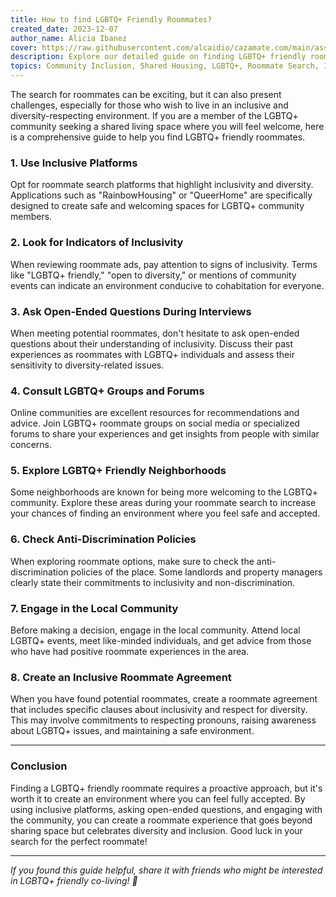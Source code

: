 ```yaml
---
title: How to find LGBTQ+ Friendly Roommates?
created_date: 2023-12-07
author_name: Alicia Ibanez
cover: https://raw.githubusercontent.com/alcaidio/cazamate.com/main/assets/img/finding-lgbtq-friendly-roommates.webp
description: Explore our detailed guide on finding LGBTQ+ friendly roommates, designed to help community members discover inclusive and diverse living spaces. From utilizing inclusive platforms to exploring LGBTQ+ friendly neighborhoods, our guide offers practical tips for a positive roommate experience. Join us in creating a welcoming environment that celebrates diversity and inclusion in shared living spaces.
topics: Community Inclusion, Shared Housing, LGBTQ+, Roommate Search, Inclusive Living
---
```


The search for roommates can be exciting, but it can also present challenges, especially for those who wish to live in an inclusive and diversity-respecting environment. If you are a member of the LGBTQ+ community seeking a shared living space where you will feel welcome, here is a comprehensive guide to help you find LGBTQ+ friendly roommates.

### 1. Use Inclusive Platforms

Opt for roommate search platforms that highlight inclusivity and diversity. Applications such as "RainbowHousing" or "QueerHome" are specifically designed to create safe and welcoming spaces for LGBTQ+ community members.

### 2. Look for Indicators of Inclusivity

When reviewing roommate ads, pay attention to signs of inclusivity. Terms like "LGBTQ+ friendly," "open to diversity," or mentions of community events can indicate an environment conducive to cohabitation for everyone.

### 3. Ask Open-Ended Questions During Interviews

When meeting potential roommates, don't hesitate to ask open-ended questions about their understanding of inclusivity. Discuss their past experiences as roommates with LGBTQ+ individuals and assess their sensitivity to diversity-related issues.

### 4. Consult LGBTQ+ Groups and Forums

Online communities are excellent resources for recommendations and advice. Join LGBTQ+ roommate groups on social media or specialized forums to share your experiences and get insights from people with similar concerns.

### 5. Explore LGBTQ+ Friendly Neighborhoods

Some neighborhoods are known for being more welcoming to the LGBTQ+ community. Explore these areas during your roommate search to increase your chances of finding an environment where you feel safe and accepted.

### 6. Check Anti-Discrimination Policies

When exploring roommate options, make sure to check the anti-discrimination policies of the place. Some landlords and property managers clearly state their commitments to inclusivity and non-discrimination.

### 7. Engage in the Local Community

Before making a decision, engage in the local community. Attend local LGBTQ+ events, meet like-minded individuals, and get advice from those who have had positive roommate experiences in the area.

### 8. Create an Inclusive Roommate Agreement
When you have found potential roommates, create a roommate agreement that includes specific clauses about inclusivity and respect for diversity. This may involve commitments to respecting pronouns, raising awareness about LGBTQ+ issues, and maintaining a safe environment.

---

### Conclusion

Finding a LGBTQ+ friendly roommate requires a proactive approach, but it's worth it to create an environment where you can feel fully accepted. By using inclusive platforms, asking open-ended questions, and engaging with the community, you can create a roommate experience that goes beyond sharing space but celebrates diversity and inclusion. Good luck in your search for the perfect roommate!

---

*If you found this guide helpful, share it with friends who might be interested in LGBTQ+ friendly co-living! 🌈*
